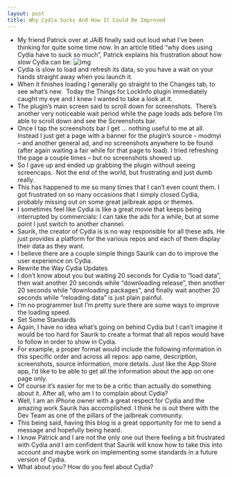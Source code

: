 ```yaml
---
layout: post
title: Why Cydia Sucks And How It Could Be Improved
---
```

* My friend Patrick over at JAiB finally said out loud what I’ve been thinking for quite some time now. In an article titled “why does using Cydia have to suck so much”, Patrick explains his frustration about how slow Cydia can be:
![img](http://farm4.static.flickr.com/3056/2981735976_90cf7413f3_o.png)
* Cydia is slow to load and refresh its data, so you have a wait on your hands straight away when you launch it.
* When it finishes loading I generally go straight to the Changes tab, to see what’s new.  Today the Things for LockInfo plugin immediately caught my eye and I knew I wanted to take a look at it.
* The plugin’s main screen said to scroll down for screenshots.  There’s another very noticeable wait period while the page loads ads before I’m able to scroll down and see the Screenshots bar.
* Once I tap the screenshots bar I get … nothing useful to me at all. Instead I just get a page with a banner for the plugin’s source – modmyi – and another general ad, and no screenshots anywhere to be found (after again waiting a fair while for that page to load). I tried refreshing the page a couple times – but no screenshots showed up.
* So I gave up and ended up grabbing the plugin without seeing screencaps.  Not the end of the world, but frustrating and just dumb really.
* This has happened to me so many times that I can’t even count them. I got frustrated on so many occasions that I simply closed Cydia, probably missing out on some great jailbreak apps or themes.
* I sometimes feel like Cydia is like a great movie that keeps being interrupted by commercials: I can take the ads for a while, but at some point I just switch to another channel.
* Saurik, the creator of Cydia is is no way responsible for all these ads. He just provides a platform for the various repos and each of them display their data as they want.
* I believe there are a couple simple things Saurik can do to improve the user experience on Cydia.
* Rewrite the Way Cydia Updates
* I don’t know about you but waiting 20 seconds for Cydia to “load data”, then wait another 20 seconds while “downloading release”, then another 20 seconds while “downloading packages”, and finally wait another 20 seconds while “reloading data” is just plain painful.
* I’m no programmer but I’m pretty sure there are some ways to improve the loading speed.
* Set Some Standards
* Again, I have no idea what’s going on behind Cydia but I can’t imagine it would be too hard for Saurik to create a format that all repos would have to follow in order to show in Cydia.
* For example, a proper format would include the following information in this specific order and across all repos: app name, description, screenshots, source information, more details. Just like the App Store app, I’d like to be able to get all the information about the app on one page only.
* Of course it’s easier for me to be a critic than actually do something about it. After all, who am I to complain about Cydia?
* Well, I am an iPhone owner with a great respect for Cydia and the amazing work Saurik has accomplished. I think he is out there with the Dev Team as one of the pillars of the jailbreak community.
* This being said, having this blog is a great opportunity for me to send a message and hopefully being heard.
* I know Patrick and I are not the only one out there feeling a bit frustrated with Cydia and I am confident that Saurik will know how to take this into account and maybe work on implementing some standards in a future version of Cydia.
* What about you? How do you feel about Cydia?

